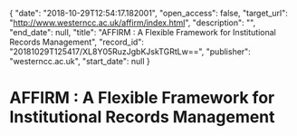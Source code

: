 {
  "date": "2018-10-29T12:54:17.182001", 
  "open_access": false, 
  "target_url": "http://www.westerncc.ac.uk/affirm/index.html", 
  "description": "", 
  "end_date": null, 
  "title": "AFFIRM : A Flexible Framework for Institutional Records Management", 
  "record_id": "20181029T125417/XL8Y05RuzJgbKJskTGRtLw==", 
  "publisher": "westerncc.ac.uk", 
  "start_date": null
}

# AFFIRM : A Flexible Framework for Institutional Records Management

